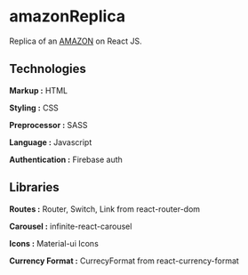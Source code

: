 <h1>amazonReplica</h1>

Replica of an <a href='https://amazon.com' target="_blank" rel="noopener noreferrer">AMAZON</a> on React JS.

<h2>Technologies</h2>

<b>Markup :</b> HTML

<b>Styling :</b> CSS

<b>Preprocessor :</b> SASS

<b>Language :</b> Javascript

<b>Authentication :</b> Firebase auth

<h2>Libraries</h2>

<b>Routes :</b> Router, Switch, Link from react-router-dom

<b>Carousel :</b> infinite-react-carousel

<b>Icons :</b> Material-ui Icons

<b>Currency Format :</b> CurrecyFormat from react-currency-format
